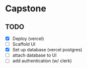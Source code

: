 # Capstone

## TODO

- [x] Deploy (vercel)
- [ ] Scaffold UI
- [x] Set up database (vercel postgres)
- [ ] attach database to UI
- [ ] add authentication (w/ clerk)
